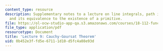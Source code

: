 ```yaml
---
content_type: resource
description: Supplementary notes to a lecture on line integrals, path independence,
  and its equivalence to the existence of a primitive.
file: https://ol-ocw-studio-app-qa.s3.amazonaws.com/courses/18-112-functions-of-a-complex-variable-fall-2008/0b452e3ffd5e67111d10d5fc4a08e93d_lecture9.pdf
file_type: application/pdf
resourcetype: Document
title: 'Lecture 9: Cauchy-Goursat Theorem'
uid: 0b452e3f-fd5e-6711-1d10-d5fc4a08e93d
---
```

